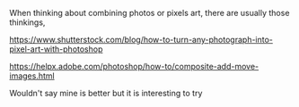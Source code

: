 When thinking about combining photos or pixels art, there are usually those thinkings,

https://www.shutterstock.com/blog/how-to-turn-any-photograph-into-pixel-art-with-photoshop

https://helpx.adobe.com/photoshop/how-to/composite-add-move-images.html

Wouldn't say mine is better but it is interesting to try
